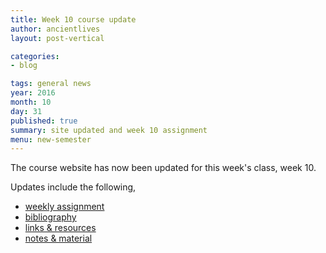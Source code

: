 ```yaml
---
title: Week 10 course update
author: ancientlives
layout: post-vertical

categories:
- blog

tags: general news
year: 2016
month: 10
day: 31
published: true
summary: site updated and week 10 assignment
menu: new-semester
---
```


The course website has now been updated for this week's class, week 10.

Updates include the following,

* [weekly assignment](/weekly_assignment)
* [bibliography](/bibliography)
* [links & resources](/links)
* [notes & material](/notes)
